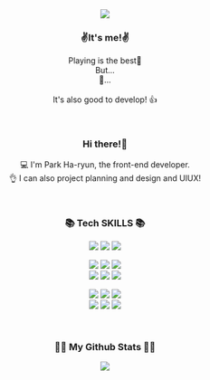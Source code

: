 <div align="center">
<img src="https://capsule-render.vercel.app/api?type=rounded&color=timeGradient&height=300&section=header&text=Hello, World!%20render&fontSize=90" />
</div>


<h3 align="center">✌It's me!✌️</h3>

<p align="center">Playing is the best🎉
<br/> But... <br/> 🤔... <br/> <br/> It's also good to develop! 👍 </p>
<br>
<h3 align="center">Hi there!👋</h3>

<p align="center">
    💻 I'm Park Ha-ryun, the front-end developer. <br/>
    👌 I can also project planning and design and UIUX!</p>
<br/>
<h3 align="center">📚 Tech SKILLS 📚</h3>

<p align="center"> 
    <img src="https://img.shields.io/badge/adobe%20photoshop-%2331A8FF.svg?style=flat-square&logo=adobe%20photoshop&logoColor=white">
    <img src="https://img.shields.io/badge/Adobe%20XD-470137?style=flat-square&logo=Adobe%20XD&logoColor=#FF61F6">
    <img src="https://img.shields.io/badge/figma-%23F24E1E.svg?style=flat-square&logo=figma&logoColor=white">
</p>

<p align="center"> 
    <img src="https://img.shields.io/badge/html5-%23E34F26.svg?style=flat-square&logo=html5&logoColor=white">
    <img src="https://img.shields.io/badge/css3-%231572B6.svg?style=flat-square&logo=css3&logoColor=white">
    <img src="https://img.shields.io/badge/javascript-%23323330.svg?style=flat-square&logo=javascript&logoColor=%23F7DF1E">
    <br>
    <img src="https://img.shields.io/badge/jquery-%230769AD.svg?style=flat-square&logo=jquery&logoColor=white">
    <img src="https://img.shields.io/badge/php-%23777BB4.svg?style=flat-square&logo=php&logoColor=white">
    <img src="https://img.shields.io/badge/react-%2320232a.svg?style=flat-square&logo=react&logoColor=%2361DAFB">
</p>

<p align="center"> 
    <img src="https://img.shields.io/badge/Visual%20Studio%20Code-0078d7.svg?style=flat-square&logo=visual-studio-code&logoColor=white">
    <img src="https://img.shields.io/badge/git-%23F05033.svg?style=flat-square&logo=git&logoColor=white">
    <img src="https://img.shields.io/badge/github-%23121011.svg?style=flat-square&logo=github&logoColor=white">
    <br>
    <img src="https://img.shields.io/badge/Slack-4A154B?style=flat-square&logo=slack&logoColor=white">
    <img src="https://img.shields.io/badge/Notion-%23000000.svg?style=flat-square&logo=notion&logoColor=white">
    <img src="https://img.shields.io/badge/Trello-%23026AA7.svg?style=flat-square&logo=Trello&logoColor=white">
</p>
<br/>
<h3 align="center">👩‍💻 My Github Stats 👩‍💻</h3>

<div align="center">
<img src="https://github-readme-stats.vercel.app/api?username=pota0w0&hide_title=true&show_icons=true&include_all_commits=true&disable_animations=true&theme=vue" />
</div>


